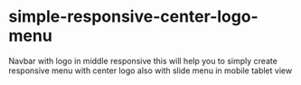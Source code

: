 # simple-responsive-center-logo-menu
Navbar with logo in middle responsive 
this will help you to simply create responsive menu with center logo also with slide menu in mobile tablet view
